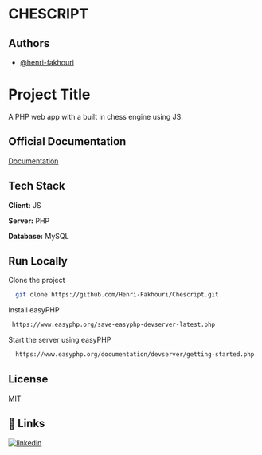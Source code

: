 # CHESCRIPT


## Authors

- [@henri-fakhouri](https://www.github.com/henri-fakhouri)


# Project Title

A PHP web app with a built in chess engine using JS.

## Official Documentation

[Documentation](https://drive.google.com/file/d/1pXqO534IcbnD8zMNj1FCW11706mCzBwT/view?usp=sharing)


## Tech Stack

**Client:** JS

**Server:** PHP

**Database:** MySQL


## Run Locally

Clone the project

```bash
  git clone https://github.com/Henri-Fakhouri/Chescript.git
```

Install easyPHP

```bash
 https://www.easyphp.org/save-easyphp-devserver-latest.php
```

Start the server using easyPHP

```bash
  https://www.easyphp.org/documentation/devserver/getting-started.php
```


## License

[MIT](https://choosealicense.com/licenses/mit/)


## 🔗 Links

[![linkedin](https://img.shields.io/badge/linkedin-0A66C2?style=for-the-badge&logo=linkedin&logoColor=white)](https://www.linkedin.com/in/henri-fakhouri/)


